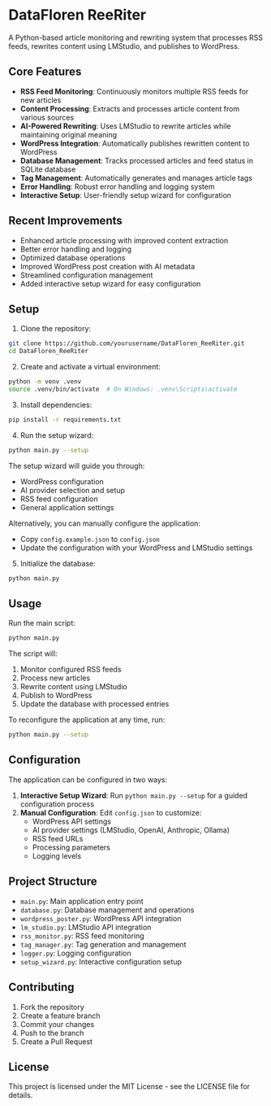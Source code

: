 # DataFloren ReeRiter

A Python-based article monitoring and rewriting system that processes RSS feeds, rewrites content using LMStudio, and publishes to WordPress.

## Core Features

- **RSS Feed Monitoring**: Continuously monitors multiple RSS feeds for new articles
- **Content Processing**: Extracts and processes article content from various sources
- **AI-Powered Rewriting**: Uses LMStudio to rewrite articles while maintaining original meaning
- **WordPress Integration**: Automatically publishes rewritten content to WordPress
- **Database Management**: Tracks processed articles and feed status in SQLite database
- **Tag Management**: Automatically generates and manages article tags
- **Error Handling**: Robust error handling and logging system
- **Interactive Setup**: User-friendly setup wizard for configuration

## Recent Improvements

- Enhanced article processing with improved content extraction
- Better error handling and logging
- Optimized database operations
- Improved WordPress post creation with AI metadata
- Streamlined configuration management
- Added interactive setup wizard for easy configuration

## Setup

1. Clone the repository:
```bash
git clone https://github.com/yourusername/DataFloren_ReeRiter.git
cd DataFloren_ReeRiter
```

2. Create and activate a virtual environment:
```bash
python -m venv .venv
source .venv/bin/activate  # On Windows: .venv\Scripts\activate
```

3. Install dependencies:
```bash
pip install -r requirements.txt
```

4. Run the setup wizard:
```bash
python main.py --setup
```

The setup wizard will guide you through:
- WordPress configuration
- AI provider selection and setup
- RSS feed configuration
- General application settings

Alternatively, you can manually configure the application:
- Copy `config.example.json` to `config.json`
- Update the configuration with your WordPress and LMStudio settings

5. Initialize the database:
```bash
python main.py
```

## Usage

Run the main script:
```bash
python main.py
```

The script will:
1. Monitor configured RSS feeds
2. Process new articles
3. Rewrite content using LMStudio
4. Publish to WordPress
5. Update the database with processed entries

To reconfigure the application at any time, run:
```bash
python main.py --setup
```

## Configuration

The application can be configured in two ways:
1. **Interactive Setup Wizard**: Run `python main.py --setup` for a guided configuration process
2. **Manual Configuration**: Edit `config.json` to customize:
   - WordPress API settings
   - AI provider settings (LMStudio, OpenAI, Anthropic, Ollama)
   - RSS feed URLs
   - Processing parameters
   - Logging levels

## Project Structure

- `main.py`: Main application entry point
- `database.py`: Database management and operations
- `wordpress_poster.py`: WordPress API integration
- `lm_studio.py`: LMStudio API integration
- `rss_monitor.py`: RSS feed monitoring
- `tag_manager.py`: Tag generation and management
- `logger.py`: Logging configuration
- `setup_wizard.py`: Interactive configuration setup

## Contributing

1. Fork the repository
2. Create a feature branch
3. Commit your changes
4. Push to the branch
5. Create a Pull Request

## License

This project is licensed under the MIT License - see the LICENSE file for details. 